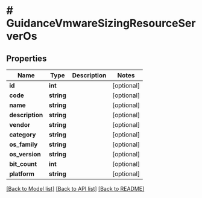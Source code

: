 # # GuidanceVmwareSizingResourceServerOs

## Properties

Name | Type | Description | Notes
------------ | ------------- | ------------- | -------------
**id** | **int** |  | [optional]
**code** | **string** |  | [optional]
**name** | **string** |  | [optional]
**description** | **string** |  | [optional]
**vendor** | **string** |  | [optional]
**category** | **string** |  | [optional]
**os_family** | **string** |  | [optional]
**os_version** | **string** |  | [optional]
**bit_count** | **int** |  | [optional]
**platform** | **string** |  | [optional]

[[Back to Model list]](../../README.md#models) [[Back to API list]](../../README.md#endpoints) [[Back to README]](../../README.md)
